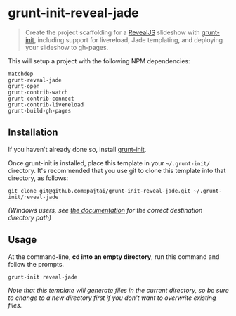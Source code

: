 # grunt-init-reveal-jade

> Create the project scaffolding for a [RevealJS](https://github.com/hakimel/reveal.js) slideshow with [grunt-init](http://gruntjs.com/project-scaffolding),
including support for livereload, Jade templating, and deploying your slideshow to gh-pages.

This will setup a project with the following NPM dependencies:

```
matchdep
grunt-reveal-jade
grunt-open
grunt-contrib-watch
grunt-contrib-connect
grunt-contrib-livereload
grunt-build-gh-pages
```

[grunt-init]: http://gruntjs.com/project-scaffolding

## Installation
If you haven't already done so, install [grunt-init](http://gruntjs.com/project-scaffolding).

Once grunt-init is installed, place this template in your `~/.grunt-init/` directory. It's
recommended that you use git to clone this template into that directory, as follows:

```
git clone git@github.com:pajtai/grunt-init-reveal-jade.git ~/.grunt-init/reveal-jade
```

_(Windows users, see [the documentation][grunt-init] for the correct destination directory
path)_

## Usage

At the command-line, **cd into an empty directory**, run this command and follow the prompts.

```
grunt-init reveal-jade
```

_Note that this template will generate files in the current directory, so be sure to change
to a new directory first if you don't want to overwrite existing files._
